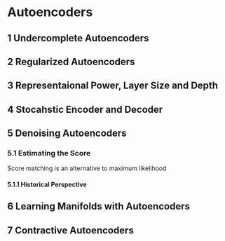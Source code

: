 # Autoencoders

## 1 Undercomplete Autoencoders
## 2 Regularized Autoencoders
## 3 Representaional Power, Layer Size and Depth
## 4 Stocahstic Encoder and Decoder
## 5 Denoising Autoencoders

### 5.1 Estimating the Score
Score matching is an alternative to maximum likelihood

#### 5.1.1 Historical Perspective

## 6 Learning Manifolds with Autoencoders

## 7 Contractive Autoencoders
